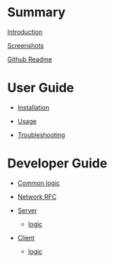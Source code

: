 # Summary

[Introduction](introduction.md)

[Screenshots](screenshots.md)

[Github Readme](../README.md)

# User Guide

- [Installation](user-guide/installation.md)

- [Usage](user-guide/usage.md)

- [Troubleshooting](user-guide/troubleshooting.md)

# Developer Guide

- [Common logic](developer-guide/common-logic.md)

- [Network RFC](developer-guide/network-rfc.md)

- [Server](developer-guide/server/README.md)
    - [logic]()

- [Client](developer-guide/client/README.md)
    - [logic]()
